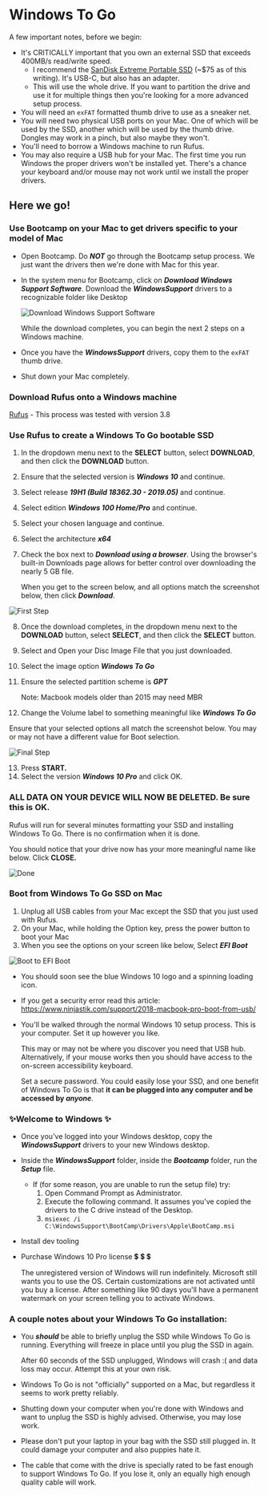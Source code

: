 # Windows To Go

A few important notes, before we begin:

- It's CRITICALLY important that you own an external SSD that exceeds 400MB/s read/write speed.
    - I recommend the [SanDisk Extreme Portable SSD](https://smile.amazon.com/dp/B078SVRH4B/ref=twister_B078VKLF4L?_encoding=UTF8&psc=1) (~$75 as of this writing). It's USB-C, but also has an adapter.
    - This will use the whole drive. If you want to partition the drive and use it for multiple things then you're looking for a more advanced setup process.
- You will need an `exFAT` formatted thumb drive to use as a sneaker net.
- You will need two physical USB ports on your Mac. One of which will be used by the SSD, another which will be used by the thumb drive. Dongles may work in a pinch, but also maybe they won't.
- You'll need to borrow a Windows machine to run Rufus.
- You may also require a USB hub for your Mac. The first time you run Windows the proper drivers won't be installed yet. There's a chance your keyboard and/or mouse may not work until we install the proper drivers.

## Here we go!

### Use Bootcamp on your Mac to get drivers specific to your model of Mac

- Open Bootcamp. Do ***NOT*** go through the Bootcamp setup process. We just want the drivers then we're done with Mac for this year.
- In the system menu for Bootcamp, click on ***Download Windows Support Software***. Download the ***WindowsSupport*** drivers to a recognizable folder like Desktop

    ![Download Windows Support Software](images/Windows-To-Go/Download-Windows-Support-Software.png)

    While the download completes, you can begin the next 2 steps on a Windows machine.

- Once you have the ***WindowsSupport*** drivers, copy them to the `exFAT` thumb drive.
- Shut down your Mac completely.

### Download Rufus onto a Windows machine

[Rufus](https://rufus.ie/) - This process was tested with version 3.8

### Use Rufus to create a Windows To Go bootable SSD

1. In the dropdown menu next to the **SELECT** button, select **DOWNLOAD**, and then click the **DOWNLOAD** button.
1. Ensure that the selected version is ***Windows 10*** and continue.
1. Select release **_19H1 (Build 18362.30 - 2019.05)_** and continue.
1. Select edition **_Windows 100 Home/Pro_** and continue.
1. Select your chosen language and continue.
1. Select the architecture ***x64***
1. Check the box next to ***Download using a browser***. Using the browser's built-in Downloads page allows for better control over downloading the nearly 5 GB file.

    When you get to the screen below, and all options match the screenshot below, then click ***Download***.

![First Step](images/Windows-To-Go/first-step.png)

8. Once the download completes, in the dropdown menu next to the **DOWNLOAD** button, select **SELECT**, and then click the **SELECT** button.
1. Select and Open your Disc Image File that you just downloaded.
1. Select the image option ***Windows To Go***
1. Ensure the selected partition scheme is ***GPT***

    Note: Macbook models older than 2015 may need MBR

1. Change the Volume label to something meaningful like ***Windows To Go***

Ensure that your selected options all match the screenshot below. You may or may not have a different value for Boot selection.

![Final Step](images/Windows-To-Go/final-step.png)

13. Press **START.**
1. Select the version ***Windows 10 Pro*** and click OK.

### ALL DATA ON YOUR DEVICE WILL NOW BE DELETED. Be sure this is OK.

Rufus will run for several minutes formatting your SSD and installing Windows To Go. There is no confirmation when it is done.

You should notice that your drive now has your more meaningful name like below. Click **CLOSE.**

![Done](images/Windows-To-Go/done.png)

### Boot from Windows To Go SSD on Mac

1. Unplug all USB cables from your Mac except the SSD that you just used with Rufus.
1. On your Mac, while holding the Option key, press the power button to boot your Mac
1. When you see the options on your screen like below, Select ***EFI Boot***

![Boot to EFI Boot](images/Windows-To-Go/Boot-to-EFI-Boot.jpg)

- You should soon see the blue Windows 10 logo and a spinning loading icon. 
- If you get a security error read this article: https://www.ninjastik.com/support/2018-macbook-pro-boot-from-usb/
- You'll be walked through the normal Windows 10 setup process. This is your computer. Set it up however you like.

	This may or may not be where you discover you need that USB hub. Alternatively, if your mouse works then you should have access to the on-screen accessibility keyboard.

	Set a secure password. You could easily lose your SSD, and one benefit of Windows To Go is that **it can be plugged into any computer and be accessed by _anyone_**.

### ✨Welcome to Windows :sparkles:

- Once you've logged into your Windows desktop, copy the ***WindowsSupport*** drivers to your new Windows desktop.
- Inside the ***WindowsSupport*** folder, inside the ***Bootcamp*** folder, run the ***Setup*** file.
    - If (for some reason, you are unable to run the setup file) try:
        1. Open Command Prompt as Administrator.
        1. Execute the following command. It assumes you've copied the drivers to the C drive instead of the Desktop.
        1. `msiexec /i C:\WindowsSupport\BootCamp\Drivers\Apple\BootCamp.msi`
- Install dev tooling
- Purchase Windows 10 Pro license 💲 💲 💲

    The unregistered version of Windows will run indefinitely. Microsoft still wants you to use the OS. Certain customizations are not activated until you buy a license. After something like 90 days you'll have a permanent watermark on your screen telling you to activate Windows.

### A couple notes about your Windows To Go installation:

- You ***should*** be able to briefly unplug the SSD while Windows To Go is running. Everything will freeze in place until you plug the SSD in again.

    After 60 seconds of the SSD unplugged, Windows will crash :( and data loss may occur. Attempt this at your own risk.

- Windows To Go is not "officially" supported on a Mac, but regardless it seems to work pretty reliably.
- Shutting down your computer when you're done with Windows and want to unplug the SSD is highly advised. Otherwise, you may lose work.
- Please don't put your laptop in your bag with the SSD still plugged in. It could damage your computer and also puppies hate it.
- The cable that come with the drive is specially rated to be fast enough to support Windows To Go. If you lose it, only an equally high enough quality cable will work.
